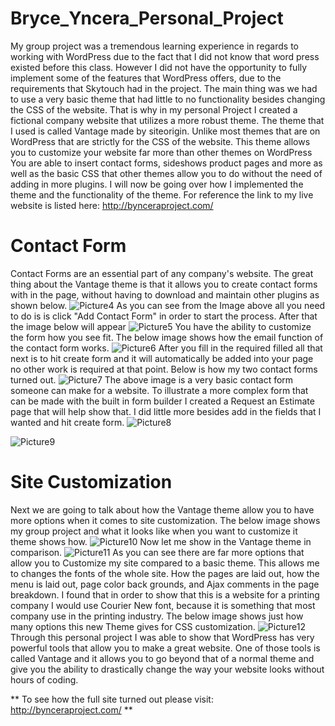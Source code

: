 Bryce_Yncera_Personal_Project
============================

My group project was a tremendous learning experience in regards to working with WordPress due to the fact that I did not know that word press existed before this class. 
However I did not have the opportunity to fully implement some of the features that WordPress offers, due to the requirements that Skytouch had in the project. 
The main thing was we had to use a very basic theme that had little to no functionality besides changing the CSS of the website.
That is why in my personal Project I created a fictional company website that utilizes a more robust theme. The theme that I used is called Vantage made by siteorigin. 
Unlike most themes that are on WordPress that are strictly for the CSS of the website. This theme allows you to customize your website far more than other themes on WordPress 
You are able to insert contact forms, sideshows product pages and more as well as the basic CSS that other themes allow you to do without the need of adding in more plugins.
I will now be going over how I implemented the theme and the functionality of the theme. For reference the link to my live website is listed here: http://bynceraproject.com/

Contact Form
============================
Contact Forms are an essential part of any company's website. The great thing about the Vantage theme is that it allows you to create contact forms with in the page, without 
having to download and maintain other plugins as shown below.
![Picture4](Picture4.PNG)
As you can see from the Image above all you need to do is is click "Add Contact Form" in order to start the process. After that the 
image below will appear
![Picture5](Picture5.PNG)
You have the ability to customize the form how you see fit. The below image shows how the email function of the contact form works.
![Picture6](Picture6.PNG)
After you fill in the required filled all that next is to hit create form and it will automatically be added into your page no
other work is required at that point. Below is how my two contact forms turned out.
![Picture7](Picture7.PNG) 
The above image is a very basic contact form someone can make for a website. To illustrate a more complex form that can be made with the built 
in form builder I created a Request an Estimate page that will help show that. I did little more besides add in the fields that I wanted
and hit create form.
![Picture8](Picture8.PNG) 


![Picture9](Picture9.PNG) 

Site Customization
============================
Next we are going to talk about how the Vantage theme allow you to have more options when it comes to site customization. 
The below image shows my group project and what it looks like when you want to customize it theme shows how.
![Picture10](Picture10.PNG) 
Now let me show in the Vantage theme in comparison.
![Picture11](Picture11.PNG) 
As you can see there are far more options that allow you to Customize my site compared to a basic theme. This allows me to changes 
the fonts of the whole site. How the pages are laid out, how the menu is laid out, page color back grounds, and Ajax comments in the 
page breakdown. I found that in order to show that this is a website for a printing company I would use Courier New font, because 
it is something that most company use in the printing industry. The below image shows just how many options this new Theme gives
for CSS customization. 
![Picture12](Picture12.PNG)
Through this personal project I was able to show that WordPress has very powerful tools that allow you to make a great website. One
of those tools is called Vantage and it allows you to go beyond that of a normal theme and give you the ability to drastically change
the way your website looks without hours of coding. 

** To see how the full site turned out please visit: http://bynceraproject.com/ **
